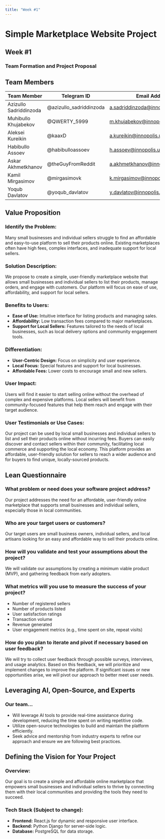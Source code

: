 ```yaml
---
title: "Week #1"
---
```


# Simple Marketplace Website Project

## Week #1

### Team Formation and Project Proposal

## Team Members
| Team Member | Telegram ID    | Email Address     |
|--------------------|----------------|--------------------|
| Azizullo Sadriddinzoda | @azizullo_sadriddinzoda | a.sadriddinzoda@innopolis.univeristy |
| Muhibullo Khujabekov | @QWERTY_5999 | m.khujabekov@innopolis.university |
| Aleksei Kureikin | @kaaxD  | a.kureikin@innopolis.university |
| Habibullo Assoev | @habibulloassoev | h.assoev@innopolis.university |
| Askar Akhmetkhanov | @theGuyFromReddit  | a.akhmetkhanov@innopolis.university |
| Kamil Mirgasimov | @mirgasimovk | k.mirgasimov@innopolis.university |
| Yoqub Davlatov | @yoqub_davlatov | y.davlatov@innopolis.university |


## Value Proposition

### Identify the Problem:

Many small businesses and individual sellers struggle to find an affordable and easy-to-use platform to sell their products online. Existing marketplaces often have high fees, complex interfaces, and inadequate support for local sellers.

### Solution Description:

We propose to create a simple, user-friendly marketplace website that allows small businesses and individual sellers to list their products, manage orders, and engage with customers. Our platform will focus on ease of use, affordability, and support for local sellers.

### Benefits to Users:

-   **Ease of Use:** Intuitive interface for listing products and managing sales.
-   **Affordability:** Low transaction fees compared to major marketplaces.
-   **Support for Local Sellers:** Features tailored to the needs of local businesses, such as local delivery options and community engagement tools.

### Differentiation:

-   **User-Centric Design:** Focus on simplicity and user experience.
-   **Local Focus:** Special features and support for local businesses.
-   **Affordable Fees:** Lower costs to encourage small and new sellers.

### User Impact:

Users will find it easier to start selling online without the overhead of complex and expensive platforms. Local sellers will benefit from community-focused features that help them reach and engage with their target audience.

### User Testimonials or Use Cases:

Our project can be used by local small businesses and individual sellers to list and sell their products online without incurring fees. Buyers can easily discover and contact sellers within their community, facilitating local commerce and supporting the local economy. This platform provides an affordable, user-friendly solution for sellers to reach a wider audience and for buyers to find unique, locally-sourced products.



## Lean Questionnaire

### What problem or need does your software project address?

Our project addresses the need for an affordable, user-friendly online marketplace that supports small businesses and individual sellers, especially those in local communities.

### Who are your target users or customers?

Our target users are small business owners, individual sellers, and local artisans looking for an easy and affordable way to sell their products online.

### How will you validate and test your assumptions about the project?

We will validate our assumptions by creating a minimum viable product (MVP), and gathering feedback from early adopters.

### What metrics will you use to measure the success of your project?

-   Number of registered sellers
-   Number of products listed
-   User satisfaction ratings
-   Transaction volume
-   Revenue generated
-   User engagement metrics (e.g., time spent on site, repeat visits)

### How do you plan to iterate and pivot if necessary based on user feedback?

We will try to collect user feedback through possible surveys, interviews, and usage analytics. Based on this feedback, we will prioritize and implement changes to improve the platform. If significant issues or new opportunities arise, we will pivot our approach to better meet user needs.

## Leveraging AI, Open-Source, and Experts

### Our team...

-   Will leverage AI tools to provide real-time assistance during development, reducing the time spent on writing repetitive code.
-   Utilize open-source technologies to build and maintain the platform efficiently.
-   Seek advice and mentorship from industry experts to refine our approach and ensure we are following best practices.

## Defining the Vision for Your Project

### Overview:

Our goal is to create a simple and affordable online marketplace that empowers small businesses and individual sellers to thrive by connecting them with their local communities and providing the tools they need to succeed.

### Tech Stack (Subject to change):

-   **Frontend:** React.js for dynamic and responsive user interface.
-   **Backend:** Python Django for server-side logic.
-   **Database:** PostgreSQL for data storage.